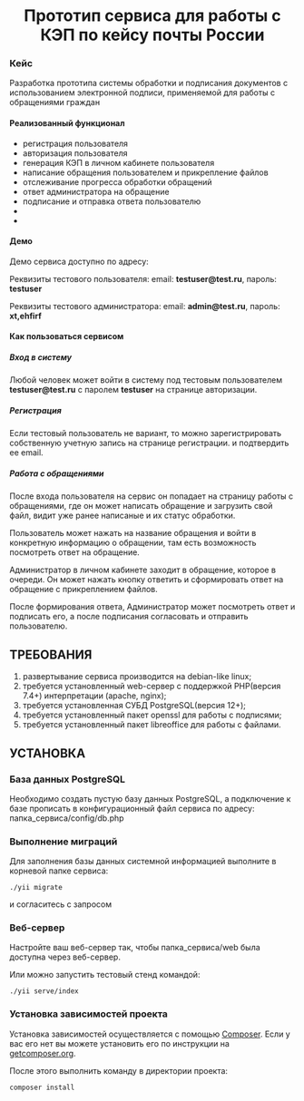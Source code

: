 <p align="center">
    <h1 align="center">Прототип сервиса для работы с КЭП 
    по кейсу почты России
</h1></p>

<h3>Кейс</h3>
<p>Разработка прототипа системы
   обработки и подписания документов
   с использованием электронной
   подписи, применяемой для работы с
   обращениями граждан</p>

<h4>Реализованный функционал</h4>
<ul>
    <li>регистрация пользователя</li>
    <li>авторизация пользователя</li>
    <li>генерация КЭП в личном кабинете пользователя</li>
    <li>написание обращения пользователем и прикрепление файлов</li>
    <li>отслеживание прогресса обработки обращений</li>
    <li>ответ администратора на обращение</li>
    <li>подписание и отправка ответа пользователю</li>
    <li></li>
    <li></li>
</ul>

<h4>Демо</h4>
<p>Демо сервиса доступно по адресу: </p>
<p>Реквизиты тестового пользователя: email: <b>testuser@test.ru</b>, пароль: <b>testuser</b></p>
<p>Реквизиты тестового администратора: email: <b>admin@test.ru</b>, пароль: <b>xt,ehfirf</b></p>

<h4>Как пользоваться сервисом</h4>

<h5>Вход в систему</h5>
<p>Любой человек может войти в систему под тестовым пользователем <b>testuser@test.ru</b> с паролем <b>testuser</b> на странице авторизации.</p>

<h5>Регистрация</h5>
<p>Если тестовый пользователь не вариант, то можно зарегистрировать собственную учетную запись на странице регистрации. и подтвердить ее email.</p>

<h5>Работа с обращениями</h5>
<p>После входа пользователя на сервис он попадает на страницу работы с обращениями, где он может написать обращение и загрузить свой файл, видит уже ранее написаные и их статус обработки.</p>
<p>Пользователь может нажать на название обращения и войти в конкретную информацию о обращении, там есть возможность посмотреть ответ на обращение.</p>
<p>Администратор в личном кабинете заходит в обращение, которое в очереди. Он может нажать кнопку ответить и сформировать ответ на обращение с прикреплением файлов.</p>
<p>После формирования ответа, Администратор может посмотреть ответ и подписать его, а после подписания согласовать и отправить пользователю.</p>



ТРЕБОВАНИЯ
------------
1) развертывание сервиса производится на debian-like linux;
2) требуется установленный web-сервер с поддержкой PHP(версия 7.4+) интерпретации (apache, nginx);
3) требуется установленная СУБД PostgreSQL(версия 12+);
4) требуется установленный пакет openssl для работы с подписями;
5) требуется установленный пакет libreoffice для работы с файлами.


УСТАНОВКА
------------

### База данных PostgreSQL

Необходимо создать пустую базу данных PostgreSQL, а подключение к базе прописать в конфигурационный файл сервиса по адресу: папка_сервиса/config/db.php
### Выполнение миграций

Для заполнения базы данных системной информацией выполните в корневой папке сервиса: 
~~~
./yii migrate 
~~~
и согласитесь с запросом

### Веб-сервер

Настройте ваш веб-сервер так, чтобы папка_сервиса/web была доступна через веб-сервер.

Или можно запустить тестовый стенд командой:
~~~
./yii serve/index
~~~

### Установка зависимостей проекта

Установка зависимостей осуществляется с помощью [Composer](http://getcomposer.org/). Если у вас его нет вы можете установить его по инструкции
на [getcomposer.org](http://getcomposer.org/doc/00-intro.md#installation-nix).

После этого выполнить команду в директории проекта:

~~~
composer install
~~~
